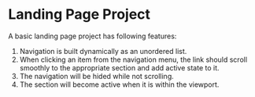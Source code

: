 # Landing Page Project

A basic landing page project has following features:
1. Navigation is built dynamically as an unordered list.
2. When clicking an item from the navigation menu, the link should scroll smoothly to the appropriate section and add active state to it.
3. The navigation will be hided while not scrolling.
4. The section will become active when it is within the viewport.
